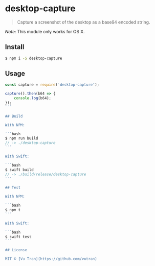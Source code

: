 # desktop-capture

> Capture a screenshot of the desktop as a base64 encoded string.

_Note:_ This module only works for OS X.

## Install

```bash
$ npm i -S desktop-capture
```

## Usage

````js
const capture = require('desktop-capture');

capture().then(b64 => {
	console.log(b64);
});
```

## Build

With NPM:

```bash
$ npm run build
// -> ./desktop-capture
```

With Swift:

```bash
$ swift build
// -> ./build/release/desktop-capture
```

## Test

With NPM:

```bash
$ npm t
```

With Swift:

```bash
$ swift test
```

## License

MIT © [Vu Tran](https://github.com/vutran)
````
